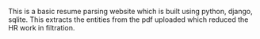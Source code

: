 This is a basic resume parsing website which is built using python, django, sqlite. This extracts the entities from the pdf uploaded which reduced the HR work in filtration.
